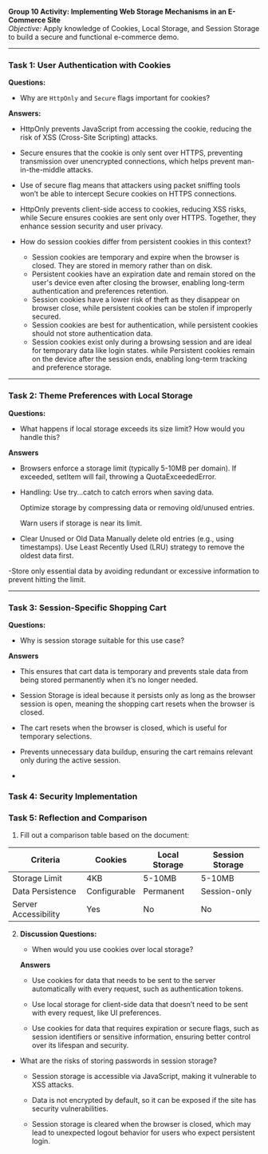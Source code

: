 **Group 10 Activity: Implementing Web Storage Mechanisms in an E-Commerce Site**  
*Objective:* Apply knowledge of Cookies, Local Storage, and Session Storage to build a secure and functional e-commerce demo.  

---

### **Task 1: User Authentication with Cookies**   

**Questions:**  
- Why are `HttpOnly` and `Secure` flags important for cookies?

**Answers:**

  - HttpOnly prevents JavaScript from accessing the cookie, reducing the risk of XSS (Cross-Site Scripting) attacks.
  - Secure ensures that the cookie is only sent over HTTPS, preventing transmission over unencrypted connections, which helps prevent man-in-the-middle attacks.
  - Use of secure flag means that attackers using packet sniffing tools won’t be able to intercept Secure cookies on HTTPS connections. 
  - HttpOnly prevents client-side access to cookies, reducing XSS risks, while Secure ensures cookies are sent only over HTTPS. Together, they enhance session security and user privacy.

- How do session cookies differ from persistent cookies in this context?

  - Session cookies are temporary and expire when the browser is closed. They are stored in memory rather than on disk.
  - Persistent cookies have an expiration date and remain stored on the user's device even after closing the browser, enabling long-term authentication and preferences retention.
  - Session cookies have a lower risk of theft as they disappear on browser close, while persistent cookies can be stolen if improperly secured.
  - Session cookies are best for authentication, while persistent cookies should not store authentication data.
  - Session cookies exist only during a browsing session and are ideal for temporary data like login states. while Persistent cookies remain on the device after the session ends, enabling long-term tracking and preference storage.
---

### **Task 2: Theme Preferences with Local Storage**  


**Questions:**  
- What happens if local storage exceeds its size limit? How would you handle this?

**Answers**

  - Browsers enforce a storage limit (typically 5-10MB per domain). If exceeded, setItem will fail, throwing a QuotaExceededError.
  - Handling:
     Use try...catch to catch errors when saving data.

     Optimize storage by compressing data or removing old/unused entries.

     Warn users if storage is near its limit.

  - Clear Unused or Old Data
   Manually delete old entries (e.g., using timestamps).
   Use Least Recently Used (LRU) strategy to remove the oldest data first.

  -Store only essential data by avoiding redundant or excessive information to prevent hitting the limit.
   
---

### **Task 3: Session-Specific Shopping Cart**  

**Questions:**  
- Why is session storage suitable for this use case?

**Answers**
 
  - This ensures that cart data is temporary and prevents stale data from being stored permanently when it’s no longer needed.

   - Session Storage is ideal because it persists only as long as the browser session is open, meaning the shopping cart resets when the browser is closed.
   - The cart resets when the browser is closed, which is useful for temporary selections.
  - Prevents unnecessary data buildup, ensuring the cart remains relevant only during the active session.
-

### **Task 4: Security Implementation**  


### **Task 5: Reflection and Comparison**  
1. Fill out a comparison table based on the document:  

| Criteria          | Cookies          | Local Storage    | Session Storage  |  
|-------------------|------------------|------------------|------------------|  
| Storage Limit     | 4KB              | 5-10MB           | 5-10MB           |  
| Data Persistence  | Configurable     | Permanent        | Session-only     |  
| Server Accessibility | Yes            | No               | No               |  

2. **Discussion Questions:**  
   - When would you use cookies over local storage?

   **Answers**

     - Use cookies for data that needs to be sent to the server automatically with every request, such as authentication tokens.

      - Use local storage for client-side data that doesn’t need to be sent with every request, like UI preferences.
    - Use cookies for data that requires expiration or secure flags, such as session identifiers or sensitive information, ensuring better control over its lifespan and security.


  - What are the risks of storing passwords in session storage?
     
     - Session storage is accessible via JavaScript, making it vulnerable to XSS attacks.
     
     - Data is not encrypted by default, so it can be exposed if the site has security vulnerabilities.
     
     - Session storage is cleared when the browser is closed, which may lead to unexpected logout behavior for users who expect persistent login.
  


